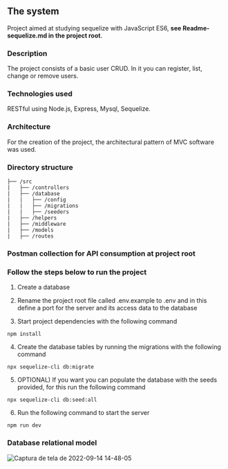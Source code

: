## The system
Project aimed at studying sequelize with JavaScript ES6, **see Readme-sequelize.md in the project root**.


### Description
The project consists of a basic user CRUD. In it you can register, list, change or remove users.


### Technologies used
RESTful using Node.js, Express, Mysql, Sequelize.


### Architecture
For the creation of the project, the architectural pattern of MVC software was used.


### Directory structure
```
├── /src
|   ├── /controllers
|   ├── /database
|   |   ├── /config
|   |   ├── /migrations
|   |   ├── /seeders
|   ├── /helpers
|   ├── /middleware
|   ├── /models
|   ├── /routes

```
### Postman collection for API consumption at project root

### Follow the steps below to run the project

1. Create a database

2. Rename the project root file called .env.example to .env and in this define a port for the server and its access data to the database

3. Start project dependencies with the following command
```
npm install
```

4. Create the database tables by running the migrations with the following command

```
npx sequelize-cli db:migrate
```

5. OPTIONAL) If you want you can populate the database with the seeds provided, for this run the following command

```
npx sequelize-cli db:seed:all
```

6. Run the following command to start the server
```
npm run dev
```

### Database relational model
![Captura de tela de 2022-09-14 14-48-05](https://user-images.githubusercontent.com/63760217/190226415-18dfdefb-5a5a-4729-a286-e9d64e4ed8a2.png) 
